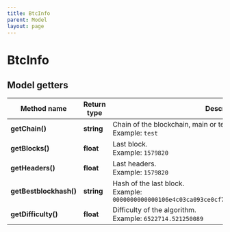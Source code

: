 ```yaml
---
title: BtcInfo
parent: Model
layout: page
---
```


# BtcInfo

## Model getters

Method name | Return type | Description | Notes
------------ | ------------- | ------------- | -------------
**getChain()** | **string** | Chain of the blockchain, main or test. <br>Example: `test` | [optional]
**getBlocks()** | **float** | Last block. <br>Example: `1579820` | [optional]
**getHeaders()** | **float** | Last headers. <br>Example: `1579820` | [optional]
**getBestblockhash()** | **string** | Hash of the last block. <br>Example: `0000000000000106e4c03ca093ce0cf77e796ddff4f3cadc59ca6b0380e3eed4` | [optional]
**getDifficulty()** | **float** | Difficulty of the algorithm. <br>Example: `6522714.521250089` | [optional]

